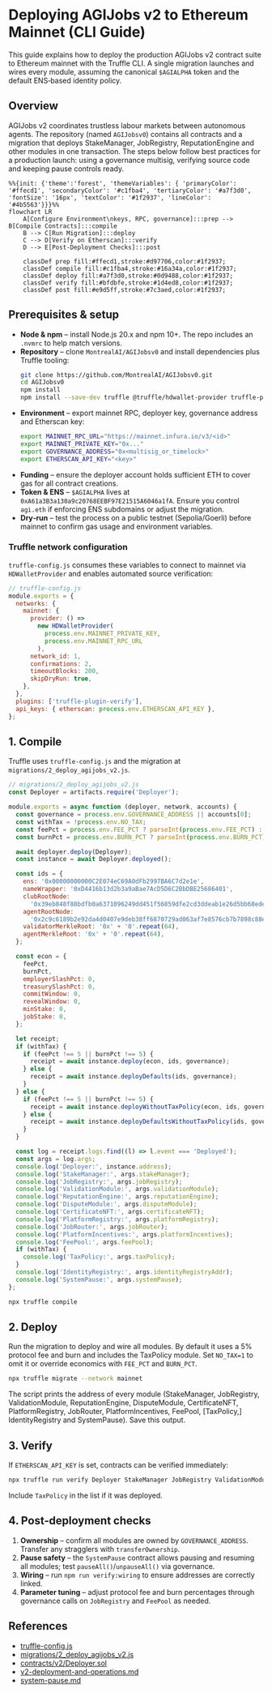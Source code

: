 # Deploying AGIJobs v2 to Ethereum Mainnet (CLI Guide)

This guide explains how to deploy the production AGIJobs v2 contract suite to Ethereum mainnet with the Truffle CLI. A single migration launches and wires every module, assuming the canonical `$AGIALPHA` token and the default ENS‑based identity policy.

## Overview

AGIJobs v2 coordinates trustless labour markets between autonomous agents. The repository (named `AGIJobsv0`) contains all contracts and a migration that deploys StakeManager, JobRegistry, ReputationEngine and other modules in one transaction. The steps below follow best practices for a production launch: using a governance multisig, verifying source code and keeping pause controls ready.

```mermaid
%%{init: {'theme':'forest', 'themeVariables': { 'primaryColor': '#ffecd1', 'secondaryColor': '#c1fba4', 'tertiaryColor': '#a7f3d0', 'fontSize': '16px', 'textColor': '#1f2937', 'lineColor': '#4b5563'}}}%%
flowchart LR
    A[Configure Environment\nkeys, RPC, governance]:::prep --> B[Compile Contracts]:::compile
    B --> C[Run Migration]:::deploy
    C --> D[Verify on Etherscan]:::verify
    D --> E[Post-Deployment Checks]:::post

    classDef prep fill:#ffecd1,stroke:#d97706,color:#1f2937;
    classDef compile fill:#c1fba4,stroke:#16a34a,color:#1f2937;
    classDef deploy fill:#a7f3d0,stroke:#0d9488,color:#1f2937;
    classDef verify fill:#bfdbfe,stroke:#1d4ed8,color:#1f2937;
    classDef post fill:#e9d5ff,stroke:#7c3aed,color:#1f2937;
```

## Prerequisites & setup

- **Node & npm** – install Node.js 20.x and npm 10+. The repo includes an `.nvmrc` to help match versions.
- **Repository** – clone `MontrealAI/AGIJobsv0` and install dependencies plus Truffle tooling:
  ```bash
  git clone https://github.com/MontrealAI/AGIJobsv0.git
  cd AGIJobsv0
  npm install
  npm install --save-dev truffle @truffle/hdwallet-provider truffle-plugin-verify
  ```
- **Environment** – export mainnet RPC, deployer key, governance address and Etherscan key:
  ```bash
  export MAINNET_RPC_URL="https://mainnet.infura.io/v3/<id>"
  export MAINNET_PRIVATE_KEY="0x..."
  export GOVERNANCE_ADDRESS="0x<multisig_or_timelock>"
  export ETHERSCAN_API_KEY="<key>"
  ```
- **Funding** – ensure the deployer account holds sufficient ETH to cover gas for all contract creations.
- **Token & ENS** – `$AGIALPHA` lives at `0xA61a3B3a130a9c20768EEBF97E21515A6046a1fA`. Ensure you control `agi.eth` if enforcing ENS subdomains or adjust the migration.
- **Dry‑run** – test the process on a public testnet (Sepolia/Goerli) before mainnet to confirm gas usage and environment variables.

### Truffle network configuration

`truffle-config.js` consumes these variables to connect to mainnet via `HDWalletProvider` and enables automated source verification:

```javascript
// truffle-config.js
module.exports = {
  networks: {
    mainnet: {
      provider: () =>
        new HDWalletProvider(
          process.env.MAINNET_PRIVATE_KEY,
          process.env.MAINNET_RPC_URL
        ),
      network_id: 1,
      confirmations: 2,
      timeoutBlocks: 200,
      skipDryRun: true,
    },
  },
  plugins: ['truffle-plugin-verify'],
  api_keys: { etherscan: process.env.ETHERSCAN_API_KEY },
};
```


## 1. Compile

Truffle uses `truffle-config.js` and the migration at `migrations/2_deploy_agijobs_v2.js`.

```javascript
// migrations/2_deploy_agijobs_v2.js
const Deployer = artifacts.require('Deployer');

module.exports = async function (deployer, network, accounts) {
  const governance = process.env.GOVERNANCE_ADDRESS || accounts[0];
  const withTax = !process.env.NO_TAX;
  const feePct = process.env.FEE_PCT ? parseInt(process.env.FEE_PCT) : 5;
  const burnPct = process.env.BURN_PCT ? parseInt(process.env.BURN_PCT) : 5;

  await deployer.deploy(Deployer);
  const instance = await Deployer.deployed();

  const ids = {
    ens: '0x00000000000C2E074eC69A0dFb2997BA6C7d2e1e',
    nameWrapper: '0xD4416b13d2b3a9aBae7AcD5D6C2BbDBE25686401',
    clubRootNode:
      '0x39eb848f88bdfb0a6371096249dd451f56859dfe2cd3ddeab1e26d5bb68ede16',
    agentRootNode:
      '0x2c9c6189b2e92da4d0407e9deb38ff6870729ad063af7e8576cb7b7898c88e2d',
    validatorMerkleRoot: '0x' + '0'.repeat(64),
    agentMerkleRoot: '0x' + '0'.repeat(64),
  };

  const econ = {
    feePct,
    burnPct,
    employerSlashPct: 0,
    treasurySlashPct: 0,
    commitWindow: 0,
    revealWindow: 0,
    minStake: 0,
    jobStake: 0,
  };

  let receipt;
  if (withTax) {
    if (feePct !== 5 || burnPct !== 5) {
      receipt = await instance.deploy(econ, ids, governance);
    } else {
      receipt = await instance.deployDefaults(ids, governance);
    }
  } else {
    if (feePct !== 5 || burnPct !== 5) {
      receipt = await instance.deployWithoutTaxPolicy(econ, ids, governance);
    } else {
      receipt = await instance.deployDefaultsWithoutTaxPolicy(ids, governance);
    }
  }

  const log = receipt.logs.find((l) => l.event === 'Deployed');
  const args = log.args;
  console.log('Deployer:', instance.address);
  console.log('StakeManager:', args.stakeManager);
  console.log('JobRegistry:', args.jobRegistry);
  console.log('ValidationModule:', args.validationModule);
  console.log('ReputationEngine:', args.reputationEngine);
  console.log('DisputeModule:', args.disputeModule);
  console.log('CertificateNFT:', args.certificateNFT);
  console.log('PlatformRegistry:', args.platformRegistry);
  console.log('JobRouter:', args.jobRouter);
  console.log('PlatformIncentives:', args.platformIncentives);
  console.log('FeePool:', args.feePool);
  if (withTax) {
    console.log('TaxPolicy:', args.taxPolicy);
  }
  console.log('IdentityRegistry:', args.identityRegistryAddr);
  console.log('SystemPause:', args.systemPause);
};
```

```bash
npx truffle compile
```

## 2. Deploy

Run the migration to deploy and wire all modules. By default it uses a 5% protocol fee and burn and includes the TaxPolicy module. Set `NO_TAX=1` to omit it or override economics with `FEE_PCT` and `BURN_PCT`.

```bash
npx truffle migrate --network mainnet
```

The script prints the address of every module (StakeManager, JobRegistry, ValidationModule, ReputationEngine, DisputeModule, CertificateNFT, PlatformRegistry, JobRouter, PlatformIncentives, FeePool, [TaxPolicy,] IdentityRegistry and SystemPause). Save this output.

## 3. Verify

If `ETHERSCAN_API_KEY` is set, contracts can be verified immediately:

```bash
npx truffle run verify Deployer StakeManager JobRegistry ValidationModule ReputationEngine DisputeModule CertificateNFT PlatformRegistry JobRouter PlatformIncentives FeePool IdentityRegistry SystemPause --network mainnet
```

Include `TaxPolicy` in the list if it was deployed.

## 4. Post‑deployment checks

1. **Ownership** – confirm all modules are owned by `GOVERNANCE_ADDRESS`. Transfer any stragglers with `transferOwnership`.
2. **Pause safety** – the `SystemPause` contract allows pausing and resuming all modules; test `pauseAll()`/`unpauseAll()` via governance.
3. **Wiring** – run `npm run verify:wiring` to ensure addresses are correctly linked.
4. **Parameter tuning** – adjust protocol fee and burn percentages through governance calls on `JobRegistry` and `FeePool` as needed.

## References

- [truffle-config.js](../truffle-config.js)
- [migrations/2_deploy_agijobs_v2.js](../migrations/2_deploy_agijobs_v2.js)
- [contracts/v2/Deployer.sol](../contracts/v2/Deployer.sol)
- [v2-deployment-and-operations.md](v2-deployment-and-operations.md)
- [system-pause.md](system-pause.md)

